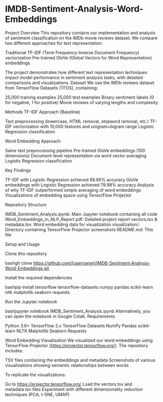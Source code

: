 # IMDB-Sentiment-Analysis-Word-Embeddings
Project Overview
This repository contains our implementation and analysis of sentiment classification on the IMDb movie reviews dataset. We compare two different approaches for text representation:

Traditional TF-IDF (Term Frequency-Inverse Document Frequency) vectorization
Pre-trained GloVe (Global Vectors for Word Representation) embeddings

The project demonstrates how different text representation techniques impact model performance in sentiment analysis tasks, with detailed comparisons and visualizations.
Dataset
We use the IMDb reviews dataset from TensorFlow Datasets (TFDS), containing:

25,000 training examples
25,000 test examples
Binary sentiment labels (0 for negative, 1 for positive)
Movie reviews of varying lengths and complexity

Methods
TF-IDF Approach (Baseline)

Text preprocessing (lowercase, HTML removal, stopword removal, etc.)
TF-IDF vectorization with 10,000 features and unigram+bigram range
Logistic Regression classification

Word Embedding Approach

Same text preprocessing pipeline
Pre-trained GloVe embeddings (100 dimensions)
Document-level representation via word vector averaging
Logistic Regression classification

Key Findings

TF-IDF with Logistic Regression achieved 88.66% accuracy
GloVe embeddings with Logistic Regression achieved 79.98% accuracy
Analysis of why TF-IDF outperformed simple averaging of word embeddings
Visualizations of embedding space using TensorFlow Projector

Repository Structure

IMDB_Sentiment_Analysis.ipynb: Main Jupyter notebook containing all code
Word_Embeddings_in_NLP_Report.pdf: Detailed project report
vectors.tsv & metadata.tsv: Word embedding data for visualization
visualization/: Directory containing TensorFlow Projector screenshots
README.md: This file

Setup and Usage

Clone this repository

bashgit clone https://github.com/[username]/IMDB-Sentiment-Analysis-Word-Embeddings.git

Install the required dependencies

bashpip install tensorflow tensorflow-datasets numpy pandas scikit-learn nltk matplotlib seaborn requests

Run the Jupyter notebook

bashjupyter notebook IMDB_Sentiment_Analysis.ipynb
Alternatively, you can open the notebook in Google Colab.
Requirements

Python 3.6+
TensorFlow 2.x
TensorFlow Datasets
NumPy
Pandas
scikit-learn
NLTK
Matplotlib
Seaborn
Requests

Word Embedding Visualization
We visualized our word embeddings using TensorFlow Projector (https://projector.tensorflow.org/). The repository includes:

TSV files containing the embeddings and metadata
Screenshots of various visualizations showing semantic relationships between words

To replicate the visualizations:

Go to https://projector.tensorflow.org/
Load the vectors.tsv and metadata.tsv files
Experiment with different dimensionality reduction techniques (PCA, t-SNE, UMAP)
